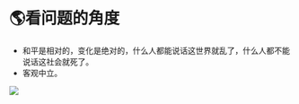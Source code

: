 # 🌎看问题的角度

- 和平是相对的，变化是绝对的，什么人都能说话这世界就乱了，什么人都不能说话这社会就死了。
- 客观中立。

![](https://cdn.jsdelivr.net/gh/noiraimer/Pic/imgvlcsnap-2019-01-08-13h35m19s226.png)

